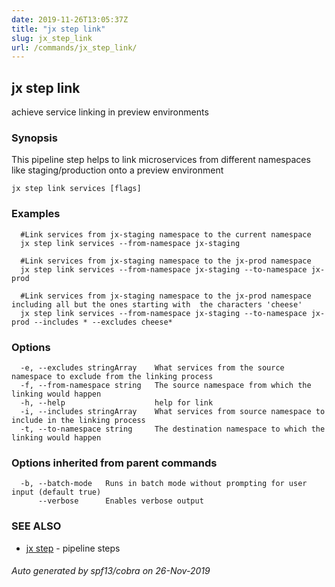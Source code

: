 ```yaml
---
date: 2019-11-26T13:05:37Z
title: "jx step link"
slug: jx_step_link
url: /commands/jx_step_link/
---
```

## jx step link

achieve service linking in preview environments

### Synopsis

This pipeline step helps to link microservices from different namespaces like staging/production onto a preview environment

```
jx step link services [flags]
```

### Examples

```
  #Link services from jx-staging namespace to the current namespace
  jx step link services --from-namespace jx-staging
  
  #Link services from jx-staging namespace to the jx-prod namespace
  jx step link services --from-namespace jx-staging --to-namespace jx-prod
  
  #Link services from jx-staging namespace to the jx-prod namespace including all but the ones starting with  the characters 'cheese'
  jx step link services --from-namespace jx-staging --to-namespace jx-prod --includes * --excludes cheese*
```

### Options

```
  -e, --excludes stringArray    What services from the source namespace to exclude from the linking process
  -f, --from-namespace string   The source namespace from which the linking would happen
  -h, --help                    help for link
  -i, --includes stringArray    What services from source namespace to include in the linking process
  -t, --to-namespace string     The destination namespace to which the linking would happen
```

### Options inherited from parent commands

```
  -b, --batch-mode   Runs in batch mode without prompting for user input (default true)
      --verbose      Enables verbose output
```

### SEE ALSO

* [jx step](/commands/jx_step/)	 - pipeline steps

###### Auto generated by spf13/cobra on 26-Nov-2019
